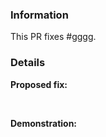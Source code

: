 <!-- 
    Failure to fill out this template properly may result in your PR being ignored without warning. 
    
    Pico Build Action is licensed under the GNU GPL-v3 license, By contributing to Pico Build Action
    You agree to license your contribution under the GNU GPL-v3 license, which can be found here: https://github.com/samyarsadat/Pico-Build-Action/blob/main/LICENSE
-->


### Information

<!-- Replace #gggg with the number of the original issue. -->

This PR fixes #gggg. 

### Details

**Proposed fix:**



<br>

**Demonstration:**    

<!--
    Include screenshots, log, ext. from before and after as necessary.
-->